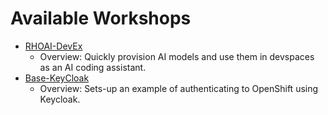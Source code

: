 # Available Workshops

- [RHOAI-DevEx](rhoai-devex.md) 
    - Overview: Quickly provision AI models and use them in devspaces as an AI coding assistant.
- [Base-KeyCloak](base-keycloak.md)
    - Overview: Sets-up an example of authenticating to OpenShift using Keycloak.